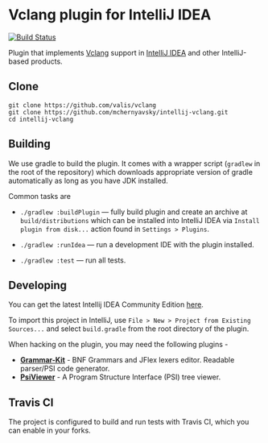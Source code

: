 # Vclang plugin for IntelliJ IDEA

[![Build Status][travis-build-status-svg]][travis-build-status] 

Plugin that implements [Vclang](https://github.com/valis/vclang) support 
in [IntelliJ IDEA](http://www.jetbrains.com/idea/) and other IntelliJ-based products.

## Clone

```
git clone https://github.com/valis/vclang
git clone https://github.com/mchernyavsky/intellij-vclang.git
cd intellij-vclang
```

## Building

We use gradle to build the plugin. It comes with a wrapper script (`gradlew` in
the root of the repository) which downloads appropriate version of gradle
automatically as long as you have JDK installed.

Common tasks are

  - `./gradlew :buildPlugin` — fully build plugin and create an archive at
    `build/distributions` which can be installed into IntelliJ IDEA via `Install
    plugin from disk...` action found in `Settings > Plugins`.

  - `./gradlew :runIdea` — run a development IDE with the plugin installed.

  - `./gradlew :test` — run all tests.

## Developing

You can get the latest Intellij IDEA Community Edition
[here](https://www.jetbrains.com/idea/download/).

To import this project in IntelliJ, use `File > New > Project from Existing Sources...`
and select `build.gradle` from the root directory of the plugin.

When hacking on the plugin, you may need the following plugins -

* **[Grammar-Kit](https://plugins.jetbrains.com/plugin/6606-grammar-kit)** - 
BNF Grammars and JFlex lexers editor. Readable parser/PSI code generator.
* **[PsiViewer](https://plugins.jetbrains.com/plugin/227-psiviewer)** - 
A Program Structure Interface (PSI) tree viewer.

## Travis CI

The project is configured to build and run tests with Travis CI, which you can enable in your forks.

<!-- Badges -->
[travis-build-status]: https://travis-ci.org/mchernyavsky/intellij-vclang?branch=dev
[travis-build-status-svg]: https://travis-ci.org/mchernyavsky/intellij-vclang.svg?branch=dev
